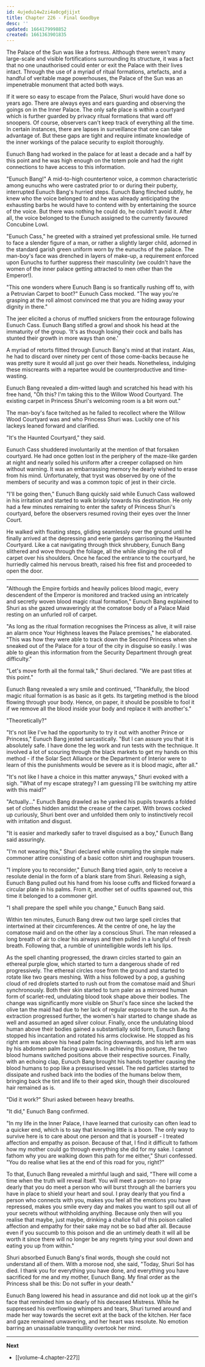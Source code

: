 ```yaml
---
id: 4ujedu14w2zi4a0cgdjijxt
title: Chapter 226 - Final Goodbye
desc: ''
updated: 1664179998852
created: 1661363901835
---
```


The Palace of the Sun was like a fortress. Although there weren't many large-scale and visible fortifications surrounding its structure, it was a fact that no one unauthorised could enter or exit the Palace with their lives intact. Through the use of a myriad of ritual formations, artefacts, and a handful of veritable mage powerhouses, the Palace of the Sun was an impenetrable monument that acted both ways.

If it were so easy to escape from the Palace, Shuri would have done so years ago. There are always eyes and ears guarding and observing the goings on in the Inner Palace. The only safe place is within a courtyard which is further guarded by privacy ritual formations that ward off snoopers. Of course, observers can't keep track of everything all the time. In certain instances, there are lapses in surveillance that one can take advantage of. But these gaps are tight and require intimate knowledge of the inner workings of the palace security to exploit thoroughly.

Eunuch Bang had worked in the palace for at least a decade and a half by this point and he was high enough on the totem pole and had the right connections to have access to this information.

"Eunuch Bang!" A mid-to-high countertenor voice, a common characteristic among eunuchs who were castrated prior to or during their puberty, interrupted Eunuch Bang's hurried steps. Eunuch Bang flinched subtly, he knew who the voice belonged to and he was already anticipating the exhausting barbs he would have to contend with by entertaining the source of the voice. But there was nothing he could do, he couldn't avoid it. After all, the voice belonged to the Eunuch assigned to the currently favoured Concubine Lowl.

"Eunuch Cass," he greeted with a strained yet professional smile. He turned to face a slender figure of a man, or rather a slightly larger child, adorned in the standard garish green uniform worn by the eunuchs of the palace. The man-boy's face was drenched in layers of make-up, a requirement enforced upon Eunuchs to further suppress their masculinity (we couldn't have the women of the inner palace getting attracted to men other than the Emperor!).

"This one wonders where Eunuch Bang is so frantically rushing off to, with a Petruvian Carpet to boot?" Eunuch Cass mocked. "The way you're grasping at the roll almost convinced me that you are hiding away your dignity in there."

The jeer elicited a chorus of muffled snickers from the entourage following Eunuch Cass. Eunuch Bang stifled a growl and shook his head at the immaturity of the group. 'It's as though losing their cock and balls has stunted their growth in more ways than one.'

A myriad of retorts flitted through Eunuch Bang's mind at that instant. Alas, he had to discard over ninety per cent of those come-backs because he was pretty sure it would all just go over their heads. Nonetheless, indulging these miscreants with a repartee would be counterproductive and time-wasting.

Eunuch Bang revealed a dim-witted laugh and scratched his head with his free hand, "Oh this? I'm taking this to the Willow Wood Courtyard. The existing carpet in Princess Shuri's welcoming room is a bit worn out."

The man-boy's face twitched as he failed to recollect where the Willow Wood Courtyard was and who Princess Shuri was. Luckily one of his lackeys leaned forward and clarified.

"It's the Haunted Courtyard," they said.

Eunuch Cass shuddered involuntarily at the mention of that forsaken courtyard. He had once gotten lost in the periphery of the maze-like garden at night and nearly soiled his uniform after a creeper collapsed on him without warning. It was an embarrassing memory he dearly wished to erase from his mind. Unfortunately, that tryst was observed by one of the members of security and was a common topic of jest in their circle.

"I'll be going then," Eunuch Bang quickly said while Eunuch Cass wallowed in his irritation and started to walk briskly towards his destination. He only had a few minutes remaining to enter the safety of Princess Shuri's courtyard, before the observers resumed roving their eyes over the Inner Court.

He walked with floating steps, gliding seamlessly over the ground until he finally arrived at the depressing and eerie gardens garrisoning the Haunted Courtyard. Like a cat navigating through thick shrubbery, Eunuch Bang slithered and wove through the foliage, all the while slinging the roll of carpet over his shoulders. Once he faced the entrance to the courtyard, he hurriedly calmed his nervous breath, raised his free fist and proceeded to open the door.

____

"Although the Empire forbids and heavily polices blood magic, every descendent of the Emperor is monitored and tracked using an intricately and secretly woven blood magic ritual formation," Eunuch Bang explained to Shuri as she gazed unwaveringly at the comatose body of a Palace Maid resting on an unfurled roll of carpet.

"As long as the ritual formation recognises the Princess as alive, it will raise an alarm once Your Highness leaves the Palace premises," he elaborated. "This was how they were able to track down the Second Princess when she sneaked out of the Palace for a tour of the city in disguise so easily. I was able to glean this information from the Security Department through great difficulty."

"Let's move forth all the formal talk," Shuri declared. "We are past titles at this point."

Eunuch Bang revealed a wry smile and continued, "Thankfully, the blood magic ritual formation is as basic as it gets. Its targeting method is the blood flowing through your body. Hence, on paper, it should be possible to fool it if we remove all the blood inside your body and replace it with another's."

"Theoretically?"

"It's not like I've had the opportunity to try it out with another Prince or Princess," Eunuch Bang jested sarcastically. "But I can assure you that it is absolutely safe. I have done the leg work and run tests with the technique. It involved a lot of scouring through the black markets to get my hands on this method - if the Solar Sect Alliance or the Department of Interior were to learn of this the punishments would be severe as it is blood magic, after all."

"It's not like I have a choice in this matter anyways," Shuri evoked with a sigh. "What of my escape strategy? I am guessing I'll be switching my attire with this maid?"

"Actually..." Eunuch Bang drawled as he yanked his pupils towards a folded set of clothes hidden amidst the crease of the carpet. With brows cocked up curiously, Shuri bent over and unfolded them only to instinctively recoil with irritation and disgust.

"It is easier and markedly safer to travel disguised as a boy," Eunuch Bang said assuringly.

"I'm not wearing this," Shuri declared while crumpling the simple male commoner attire consisting of a basic cotton shirt and roughspun trousers.

"I implore you to reconsider," Eunuch Bang tried again, only to receive a resolute denial in the form of a blank stare from Shuri. Releasing a sigh, Eunuch Bang pulled out his hand from his loose cuffs and flicked forward a circular plate in his palms. From it, another set of outfits spawned out, this time it belonged to a commoner girl.

"I shall prepare the spell while you change," Eunuch Bang said.

Within ten minutes, Eunuch Bang drew out two large spell circles that intertwined at their circumferences. At the centre of one, he lay the comatose maid and on the other lay a conscious Shuri. The man released a long breath of air to clear his airways and then pulled in a lungful of fresh breath. Following that, a rumble of unintelligible words left his lips.

As the spell chanting progressed, the drawn circles started to gain an ethereal purple glow, which started to turn a dangerous shade of red progressively. The ethereal circles rose from the ground and started to rotate like two gears meshing. With a hiss followed by a pop, a gushing cloud of red droplets started to rush out from the comatose maid and Shuri synchronously. Both their skin started to turn paler as a mirrored human form of scarlet-red, undulating blood took shape above their bodies. The change was significantly more visible on Shuri's face since she lacked the olive tan the maid had due to her lack of regular exposure to the sun. As the extraction progressed further, the women's hair started to change shade as well and assumed an aged silver colour. Finally, once the undulating blood human above their bodies gained a substantially sold form, Eunuch Bang stopped his incantation and rotated his arms clockwise. He stopped as his right arm was above his head palm facing downwards, and his left arm was by his abdomen palm facing upwards. In achieving this posture, the two blood humans switched positions above their respective sources. Finally, with an echoing clap, Eunuch Bang brought his hands together causing the blood humans to pop like a pressurised vessel. The red particles started to dissipate and rushed back into the bodies of the humans below them, bringing back the tint and life to their aged skin, though their discoloured hair remained as is.

"Did it work?" Shuri asked between heavy breaths.

"It did," Eunuch Bang confirmed.

"In my life in the Inner Palace, I have learned that curiosity can often lead to a quicker end, which is to say that knowing little is a boon. The only way to survive here is to care about one person and that is yourself - I treated affection and empathy as poison. Because of that, I find it difficult to fathom how my mother could go through everything she did for my sake. I cannot fathom why you are walking down this path for me either," Shuri confessed. "You do realise what lies at the end of this road for you, right?"

To that, Eunuch Bang revealed a mirthful laugh and said, "There will come a time when the truth will reveal itself. You will meet a person- no I pray dearly that you do meet a person who will burst through all the barriers you have in place to shield your heart and soul. I pray dearly that you find a person who connects with you, makes you feel all the emotions you have repressed, makes you smile every day and makes you want to spill out all of your secrets without withholding anything. Because only then will you realise that maybe, just maybe, drinking a chalice full of this poison called affection and empathy for their sake may not be so bad after all. Because even if you succumb to this poison and die an untimely death it will all be worth it since there will no longer be any regrets tying your soul down and eating you up from within."

Shuri absorbed Eunuch Bang's final words, though she could not understand all of them. With a morose nod, she said, "Today, Shuri Sol has died. I thank you for everything you have done, and everything you have sacrificed for me and my mother, Eunuch Bang. My final order as the Princess shall be this: Do not suffer in your death."

Eunuch Bang lowered his head in assurance and did not look up at the girl's face that reminded him so dearly of his deceased Mistress. While he suppressed his overflowing whimpers and tears, Shuri turned around and made her way towards the secret exit at the back of the kitchen. Her face and gaze remained unwavering, and her heart was resolute. No emotion barring an unassailable tranquillity overtook her mind.

____

**Next**
* [[volume-4.chapter-227]]